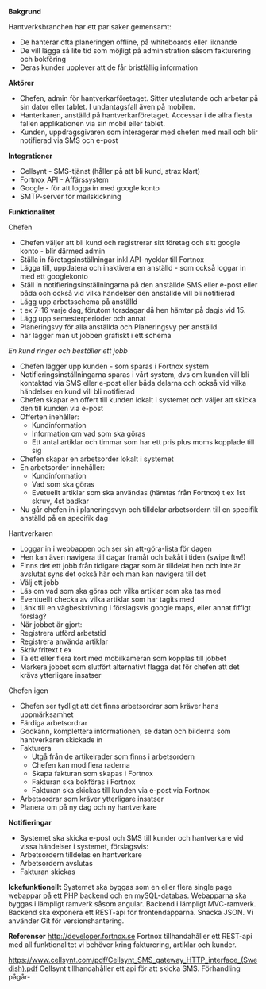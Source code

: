 
**Bakgrund**

Hantverksbranchen har ett par saker gemensamt:
-	De hanterar ofta planeringen offline, på whiteboards eller liknande
-	De vill lägga så lite tid som möjligt på administration såsom fakturering och bokföring
-	Deras kunder upplever att de får bristfällig information

**Aktörer**

-	Chefen, admin för hantverkarföretaget. Sitter uteslutande och arbetar på sin dator eller tablet. I undantagsfall även på mobilen.
-	Hanterkaren, anställd på hantverkarföretaget. Accessar i de allra flesta fallen applikationen via sin mobil eller tablet.
-	Kunden, uppdragsgivaren som interagerar med chefen med mail och blir notifierad via SMS och e-post

**Integrationer**

-	Cellsynt - SMS-tjänst (håller på att bli kund, strax klart)
-	Fortnox API - Affärssystem
-	Google - för att logga in med google konto
-	SMTP-server för mailskickning


**Funktionalitet**

Chefen
-	Chefen väljer att bli kund och registrerar sitt företag och sitt google konto - blir därmed admin
-	Ställa in företagsinställningar inkl API-nycklar till Fortnox
-	Lägga till, uppdatera och inaktivera en anställd - som också loggar in med ett googlekonto
-	Ställ in notifieringsinställningarna på den anställde SMS eller e-post eller båda och också vid vilka händelser den anställde vill bli notifierad
-	Lägg upp arbetsschema på anställd
  -	t ex 7-16 varje dag, förutom torsdagar då hen hämtar på dagis vid 15.
  -	Lägg upp semesterperioder och annat
-	Planeringsvy för alla anställda och Planeringsvy per anställd
  -	här lägger man ut jobben grafiskt i ett schema


*En kund ringer och beställer ett jobb*

-	Chefen lägger upp kunden - som sparas i Fortnox system
  -	Notifieringsinställningarna sparas i vårt system, dvs om kunden vill bli kontaktad via SMS eller e-post eller båda delarna och också vid vilka händelser en kund vill bli notifierad
-	Chefen skapar en offert till kunden lokalt i systemet och väljer att skicka den till kunden via e-post
  -	Offerten inehåller:
    -	Kundinformation
    -	Information om vad som ska göras
    -	Ett antal artiklar och timmar som har ett pris plus moms kopplade till sig
-	Chefen skapar en arbetsorder lokalt i systemet
  -	En arbetsorder innehåller:
    -	Kundinformation
    -	Vad som ska göras
    -	Evetuellt artiklar som ska användas (hämtas från Fortnox) t ex 1st skruv, 4st badkar
-	Nu går chefen in i planeringsvyn och tilldelar arbetsordern till en specifik anställd på en specifik dag


Hantverkaren
-	Loggar in i webbappen och ser sin att-göra-lista för dagen
  -	Hen kan även navigera till dagar framåt och bakåt i tiden (swipe ftw!)
  -	Finns det ett jobb från tidigare dagar som är tilldelat hen och inte är avslutat syns det också här och man kan navigera till det
-	Välj ett jobb
  -	Läs om vad som ska göras och vilka artiklar som ska tas med
  -	Eventuellt checka av vilka artiklar som har tagits med
  -	Länk till en vägbeskrivning i förslagsvis google maps, eller annat fiffigt förslag?
-	När jobbet är gjort:
  -	Registrera utförd arbetstid
  -	Registrera använda artiklar 
  -	Skriv fritext t ex 
  -	Ta ett eller flera kort med mobilkameran som kopplas till jobbet
  -	Markera jobbet som slutfört alternativt flagga det för chefen att det krävs ytterligare insatser

Chefen igen
-	Chefen ser tydligt att det finns arbetsordrar som kräver hans uppmärksamhet
-	Färdiga arbetsordrar
  -	Godkänn, komplettera informationen, se datan och bilderna som hantverkaren skickade in
  -	Fakturera
    -	Utgå från de artikelrader som finns i arbetsordern
    -	Chefen kan modifiera raderna
    -	Skapa fakturan som skapas i Fortnox
      -	Fakturan ska bokföras i Fortnox
      -	Fakturan ska skickas till kunden via e-post via Fortnox
-	Arbetsordrar som kräver ytterligare insatser
  -	Planera om på ny dag och ny hantverkare


**Notifieringar**
-	Systemet ska skicka e-post och SMS till kunder och hantverkare vid vissa händelser i systemet, förslagsvis:
  -	Arbetsordern tilldelas en hantverkare
  -	Arbetsordern avslutas
  -	Fakturan skickas


**Ickefunktionellt**
Systemet ska byggas som en eller flera single page webappar på ett PHP backend och en mySQL-databas. 
Webapparna ska byggas i lämpligt ramverk såsom angular. Backend i lämpligt MVC-ramverk. 
Backend ska exponera ett REST-api för frontendapparna. Snacka JSON.
Vi använder Git för versionshantering.


**Referenser**
http://developer.fortnox.se
Fortnox tillhandahåller ett REST-api med all funktionalitet vi behöver kring fakturering, artiklar och kunder. 

https://www.cellsynt.com/pdf/Cellsynt_SMS_gateway_HTTP_interface_(Swedish).pdf
Cellsynt tillhandahåller ett api för att skicka SMS. Förhandling pågår-


